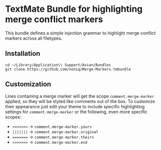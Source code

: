 # TextMate Bundle for highlighting merge conflict markers

This bundle defines a simple injection grammar to highlight merge conflict markers across all filetypes.

## Installation

```
cd ~/Library/Application\\ Support/Avian/Bundles
git clone https://github.com/noniq/Merge-Markers.tmbundle
```

## Customization

Lines containing a merge marker will get the scope `comment.merge-marker` applied, so they will be styled like comments out of the box. To customize their appearance just edit your theme to include specific highlighting settings for `comment.merge-marker` or the following, even more specific scopes:

* `<<<<<<<` → `comment.merge-marker.yours`
* `|||||||` → `comment.merge-marker.original`
* `=======` → `comment.merge-marker.theirs`
* `>>>>>>>` → `comment.merge-marker.end`

